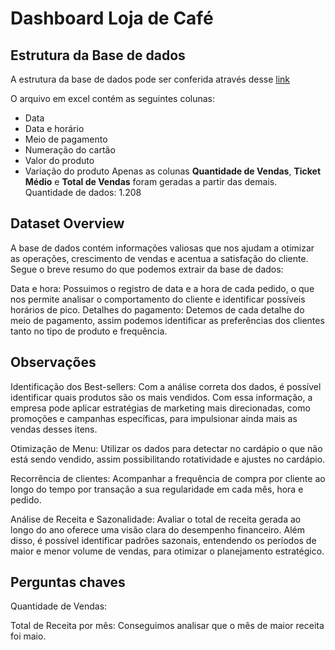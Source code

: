 # Dashboard Loja de Café

## Estrutura da Base de dados 

A estrutura da base de dados pode ser conferida através desse [link](https://www.kaggle.com/datasets/ihelon/coffee-sales/data)

O arquivo em excel contém as seguintes colunas: 
* Data
* Data e horário
* Meio de pagamento
* Numeração do cartão
* Valor do produto
* Variação do produto
Apenas as colunas **Quantidade de Vendas**, **Ticket Médio** e **Total de Vendas** foram geradas a partir das demais.
Quantidade de dados: 1.208

## Dataset Overview 
A base de dados contém informações valiosas que nos ajudam a otimizar as operações, crescimento de vendas e acentua a satisfação do cliente. Segue o breve resumo do que podemos extrair da base de dados: 

Data e hora: Possuimos o registro de data e a hora de cada pedido, o que nos permite analisar o comportamento do cliente e identificar possíveis horários de pico.
Detalhes do pagamento: Detemos de cada detalhe do meio de pagamento, assim podemos identificar as preferências dos clientes tanto no tipo de produto e frequência. 


## Observações
Identificação dos Best-sellers: Com a análise correta dos dados, é possível identificar quais produtos são os mais vendidos. Com essa informação, a empresa pode aplicar estratégias de marketing mais direcionadas, como promoções e campanhas específicas, para impulsionar ainda mais as vendas desses itens.

Otimização de Menu: Utilizar os dados para detectar no cardápio o que não está sendo vendido, assim possibilitando rotatividade e ajustes no cardápio.

Recorrência de clientes: Acompanhar a frequência de compra por cliente ao longo do tempo por transação a sua regularidade em cada mês, hora e pedido.

Análise de Receita e Sazonalidade: Avaliar o total de receita gerada ao longo do ano oferece uma visão clara do desempenho financeiro. Além disso, é possível identificar padrões sazonais, entendendo os períodos de maior e menor volume de vendas, para otimizar o planejamento estratégico.

## Perguntas chaves 


Quantidade de Vendas: 

Total de Receita por mês: Conseguimos analisar que o mês de maior receita foi maio.  
